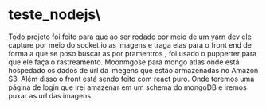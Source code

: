 # teste_nodejs\

Todo projeto foi feito para que ao ser rodado por meio de um yarn dev ele capture por meio do socket.io as imagens e traga elas para o front end de forma a que se poso buscar 
as por pramentros , foi usado o pupperter para que ele faça o rastreamento. Moonmgose para mongo atlas onde está hospedado os dados de url da imegens que estão armazenadas no 
Amazon S3. Além disso o front está sendo feito com react puro. Onde teremos uma página de login que irei amazenar em um schema do mongoDB e iremos puxar as url das imagens.
